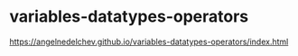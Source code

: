# variables-datatypes-operators
 https://angelnedelchev.github.io/variables-datatypes-operators/index.html

